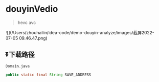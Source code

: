 # douyinVedio
>  hevc avc

![](/Users/zhouhailin/idea-code/demo-douyin-analyze/images/截屏2022-07-05 09.46.47.png)

## ⏬下载路径

`Domain.java`

```java
public static final String SAVE_ADDRESS
```

